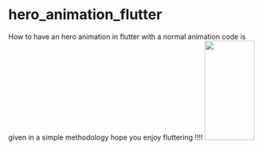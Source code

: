 # hero_animation_flutter
How to have an hero animation in flutter with a normal animation code is given in a simple methodology hope you enjoy fluttering !!!!
<img src="https://github.com/neon97/hero_animation_flutter/blob/master/Screenshot_1563015905.png?raw=true"  width="100" height="200">

